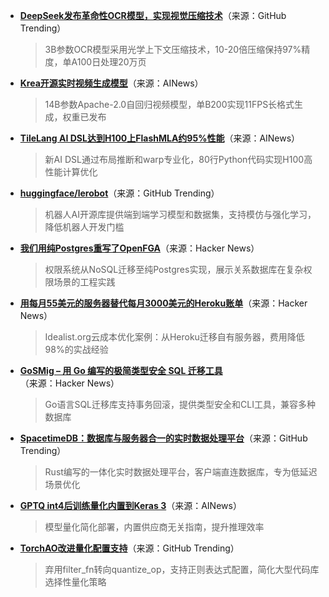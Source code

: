 - **[DeepSeek发布革命性OCR模型，实现视觉压缩技术](https://github.com/deepseek-ai/DeepSeek-OCR)**（来源：GitHub Trending）  
  > 3B参数OCR模型采用光学上下文压缩技术，10-20倍压缩保持97%精度，单A100日处理20万页

- **[Krea开源实时视频生成模型](https://twitter.com/krea_ai/status/1980358158376988747)**（来源：AINews）  
  > 14B参数Apache-2.0自回归视频模型，单B200实现11FPS长格式生成，权重已发布

- **[TileLang AI DSL达到H100上FlashMLA约95%性能](https://twitter.com/ZhihuFrontier/status/1980170674112188440)**（来源：AINews）  
  > 新AI DSL通过布局推断和warp专业化，80行Python代码实现H100高性能计算优化

- **[huggingface/lerobot](https://github.com/huggingface/lerobot)**（来源：GitHub Trending）  
  > 机器人AI开源库提供端到端学习模型和数据集，支持模仿与强化学习，降低机器人开发门槛

- **[我们用纯Postgres重写了OpenFGA](https://news.ycombinator.com/item?id=45661547)**（来源：Hacker News）  
  > 权限系统从NoSQL迁移至纯Postgres实现，展示关系数据库在复杂权限场景的工程实践

- **[用每月55美元的服务器替代每月3000美元的Heroku账单](https://news.ycombinator.com/item?id=45661253)**（来源：Hacker News）  
  > Idealist.org云成本优化案例：从Heroku迁移自有服务器，费用降低98%的实战经验

- **[GoSMig – 用 Go 编写的极简类型安全 SQL 迁移工具](https://news.ycombinator.com/item?id=45662021)**（来源：Hacker News）  
  > Go语言SQL迁移库支持事务回滚，提供类型安全和CLI工具，兼容多种数据库

- **[SpacetimeDB：数据库与服务器合一的实时数据处理平台](https://github.com/clockworklabs/SpacetimeDB)**（来源：GitHub Trending）  
  > Rust编写的一体化实时数据处理平台，客户端直连数据库，专为低延迟场景优化

- **[GPTQ int4后训练量化内置到Keras 3](https://twitter.com/fchollet/status/1980343806265552918)**（来源：AINews）  
  > 模型量化简化部署，内置供应商无关指南，提升推理效率

- **[TorchAO改进量化配置支持](https://github.com/pytorch/ao/pull/3083)**（来源：GitHub Trending）  
  > 弃用filter_fn转向quantize_op，支持正则表达式配置，简化大型代码库选择性量化策略
